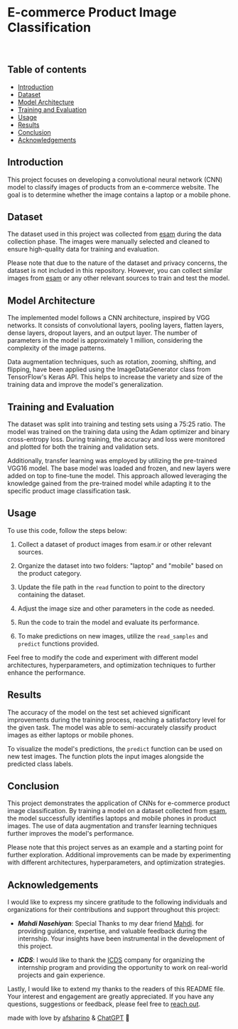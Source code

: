 # E-commerce Product Image Classification

</br>

## Table of contents
- [Introduction](#Introduction)
- [Dataset](#Dataset)
- [Model Architecture](#Model-Architecture)
- [Training and Evaluation](#Training-and-Evaluation)
- [Usage](#Usage)
- [Results](#Results)
- [Conclusion](#Conclusion)
- [Acknowledgements](#Acknowledgements)

## Introduction
This project focuses on developing a convolutional neural network (CNN) model to classify images of products from an e-commerce website. The goal is to determine whether the image contains a laptop or a mobile phone.

## Dataset
The dataset used in this project was collected from [esam](https://esam.ir/ "esam") during the data collection phase. The images were manually selected and cleaned to ensure high-quality data for training and evaluation.

Please note that due to the nature of the dataset and privacy concerns, the dataset is not included in this repository. However, you can collect similar images from [esam](https://esam.ir/ "esam") or any other relevant sources to train and test the model.

## Model Architecture
The implemented model follows a CNN architecture, inspired by VGG networks. It consists of convolutional layers, pooling layers, flatten layers, dense layers, dropout layers, and an output layer. The number of parameters in the model is approximately 1 million, considering the complexity of the image patterns.

Data augmentation techniques, such as rotation, zooming, shifting, and flipping, have been applied using the ImageDataGenerator class from TensorFlow's Keras API. This helps to increase the variety and size of the training data and improve the model's generalization.

## Training and Evaluation
The dataset was split into training and testing sets using a 75:25 ratio. The model was trained on the training data using the Adam optimizer and binary cross-entropy loss. During training, the accuracy and loss were monitored and plotted for both the training and validation sets.

Additionally, transfer learning was employed by utilizing the pre-trained VGG16 model. The base model was loaded and frozen, and new layers were added on top to fine-tune the model. This approach allowed leveraging the knowledge gained from the pre-trained model while adapting it to the specific product image classification task.

## Usage
To use this code, follow the steps below:

1. Collect a dataset of product images from esam.ir or other relevant sources.

2. Organize the dataset into two folders: "laptop" and "mobile" based on the product category.

3. Update the file path in the ```read``` function to point to the directory containing the dataset.

4. Adjust the image size and other parameters in the code as needed.

5. Run the code to train the model and evaluate its performance.

6. To make predictions on new images, utilize the ```read_samples``` and ```predict``` functions provided.

Feel free to modify the code and experiment with different model architectures, hyperparameters, and optimization techniques to further enhance the performance.

## Results
The accuracy of the model on the test set achieved significant improvements during the training process, reaching a satisfactory level for the given task. The model was able to semi-accurately classify product images as either laptops or mobile phones.

To visualize the model's predictions, the ```predict``` function can be used on new test images. The function plots the input images alongside the predicted class labels.

## Conclusion
This project demonstrates the application of CNNs for e-commerce product image classification. By training a model on a dataset collected from [esam](https://esam.ir/ "esam"), the model successfully identifies laptops and mobile phones in product images. The use of data augmentation and transfer learning techniques further improves the model's performance.

Please note that this project serves as an example and a starting point for further exploration. Additional improvements can be made by experimenting with different architectures, hyperparameters, and optimization strategies.

## Acknowledgements
I would like to express my sincere gratitude to the following individuals and organizations for their contributions and support throughout this project:

- ***Mahdi Nasehiyan***: Special Thanks to my dear friend [Mahdi](https://github.com/iminsightman "mahdi-github"). for providing guidance, expertise, and valuable feedback during the internship. Your insights have been instrumental in the development of this project.

- ***ICDS***: I would like to thank the [ICDS](https://icds.ai/ "icds-websitr") company for organizing the internship program and providing the opportunity to work on real-world projects and gain experience.

Lastly, I would like to extend my thanks to the readers of this README file. Your interest and engagement are greatly appreciated. If you have any questions, suggestions or feedback, please feel free to [reach out](https://t.me/afsharino "afsharino-telegram").

made with love by [afsharino](https://github.com/afsharino "afsharino") & [ChatGPT](https://chat.openai.com/ "ChatGPT") :purple_heart: